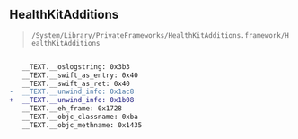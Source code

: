 ## HealthKitAdditions

> `/System/Library/PrivateFrameworks/HealthKitAdditions.framework/HealthKitAdditions`

```diff

   __TEXT.__oslogstring: 0x3b3
   __TEXT.__swift_as_entry: 0x40
   __TEXT.__swift_as_ret: 0x40
-  __TEXT.__unwind_info: 0x1ac8
+  __TEXT.__unwind_info: 0x1b08
   __TEXT.__eh_frame: 0x1728
   __TEXT.__objc_classname: 0xba
   __TEXT.__objc_methname: 0x1435

```
